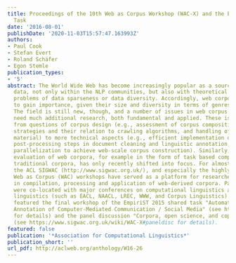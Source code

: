 ```yaml
---
title: Proceedings of the 10th Web as Corpus Workshop (WAC-X) and the EmpiriST Shared
  Task
date: '2016-08-01'
publishDate: '2020-11-03T15:57:47.163993Z'
authors:
- Paul Cook
- Stefan Evert
- Roland Schäfer
- Egon Stemle
publication_types:
- '5'
abstract: The World Wide Web has become increasingly popular as a source of linguistic
  data, not only within the NLP communities, but also with theoretical linguists facing
  problems of data sparseness or data diversity. Accordingly, web corpora continue
  to gain importance, given their size and diversity in terms of genres/text types.
  The field is still new, though, and a number of issues in web corpus construction
  need much additional research, both fundamental and applied. These issues range
  from questions of corpus design (e.g., assessment of corpus composition, sampling
  strategies and their relation to crawling algorithms, and handling of duplicated
  material) to more technical aspects (e.g., efficient implementation of individual
  post-processing steps in document cleaning and linguistic annotation, or large-scale
  parallelization to achieve web-scale corpus construction). Similarly, the systematic
  evaluation of web corpora, for example in the form of task based comparisons to
  traditional corpora, has only recently shifted into focus. For almost a decade,
  the ACL SIGWAC (http://www.sigwac.org.uk/), and especially the highly successful
  Web as Corpus (WAC) workshops have served as a platform for researchers interested
  in compilation, processing and application of web-derived corpora. Past workshops
  were co-located with major conferences on computational linguistics and/or corpus
  linguistics (such as EACL, NAACL, LREC, WWW, and Corpus Linguistics). WAC-X also
  featured the final workshop of the EmpiriST 2015 shared task "Automatic Linguistic
  Annotation of Computer-Mediated Communication / Social Media" (see https://sites.google.com/site/empirist2015/
  for details) and the panel discussion "Corpora, open science, and copyright reforms"
  (see https://www.sigwac.org.uk/wiki/WAC-X#paneldisc for details).
featured: false
publication: '*Association for Computational Linguistics*'
publication_short: ''
url_pdf: http://aclweb.org/anthology/W16-26
---
```



